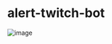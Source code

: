 # alert-twitch-bot

![image](https://user-images.githubusercontent.com/35087590/137615873-a6f9255f-d1d7-4121-be4f-70af9ed80b08.png)
